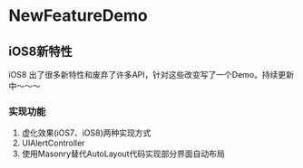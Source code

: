 NewFeatureDemo
==============

iOS8新特性
--------------
iOS8 出了很多新特性和废弃了许多API，针对这些改变写了一个Demo。持续更新中～～～<br/>

### 实现功能
1. 虚化效果(iOS7、iOS8)两种实现方式<br/>
2. UIAlertController<br/>
3. 使用Masonry替代AutoLayout代码实现部分界面自动布局<br />
